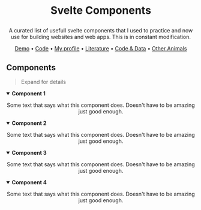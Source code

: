 <h1 align="center">
  <p>Svelte Components</p>
</h1>
<p align="center">A curated list of usefull svelte components that I used to practice and now use for building websites and web apps. This is in constant modification.</p>

<p align="center">
  <a href="https://antonio-leitao.github.io/components/">Demo</a> •
  <a href="https://github.com/Antonio-Leitao/components/tree/master">Code</a> •
  <a href="https://antonio-leitao.github.io/">My profile</a> •
  <a href="https://antonio-leitao.github.io/components/">Literature</a> •
  <a href="https://antonio-leitao.github.io/components/">Code & Data</a> •
  <a href="https://antonio-leitao.github.io/components/">Other Animals</a>
</p>

## Components

> Expand for details
<details open>
  <summary>
    <strong>Component 1</strong>
  </summary>
  <p align="center">
  Some text that says what this component does. Doesn't have to be amazing just good enough.
  </p>
</details>


<details open>
  <summary>
    <strong>Component 2</strong>
  </summary>
  <p align="center">
  Some text that says what this component does. Doesn't have to be amazing just good enough.
  </p>
</details>

<details open>
  <summary>
    <strong>Component 3</strong>
  </summary>
  <p align="center">
  Some text that says what this component does. Doesn't have to be amazing just good enough.
  </p>
</details>

<details open>
  <summary>
    <strong>Component 4</strong>
  </summary>
  <p align="center">
  Some text that says what this component does. Doesn't have to be amazing just good enough.
  </p>
</details>
